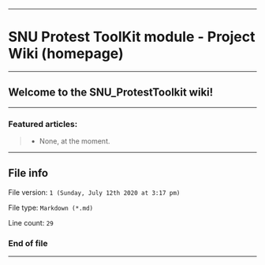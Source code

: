 
***

# SNU Protest ToolKit module - Project Wiki (homepage)

***

## Welcome to the SNU_ProtestToolkit wiki!

***

### Featured articles:

> * None, at the moment.

***

## File info

File version: `1 (Sunday, July 12th 2020 at 3:17 pm)`

File type: `Markdown (*.md)`

Line count: `29`

### End of file

***
